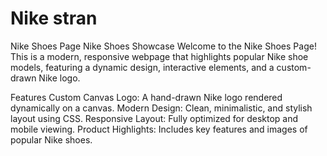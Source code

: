 <h1> Nike stran </h1>

Nike Shoes Page
Nike Shoes Showcase
Welcome to the Nike Shoes Page! This is a modern, responsive webpage that highlights popular Nike shoe models, featuring a dynamic design, interactive elements, and a custom-drawn Nike logo.

Features
Custom Canvas Logo: A hand-drawn Nike logo rendered dynamically on a canvas.
Modern Design: Clean, minimalistic, and stylish layout using CSS.
Responsive Layout: Fully optimized for desktop and mobile viewing.
Product Highlights: Includes key features and images of popular Nike shoes.
